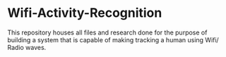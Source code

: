 # Wifi-Activity-Recognition
This repository houses all files and research done for the purpose of building a system that is capable of making tracking a human using Wifi/ Radio waves.
